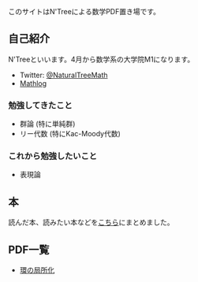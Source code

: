 このサイトはN'Treeによる数学PDF置き場です。

## 自己紹介

N'Treeといいます。4月から数学系の大学院M1になります。

- Twitter: [@NaturalTreeMath](https://twitter.com/NaturalTreeMath)
- [Mathlog](https://mathlog.info/users/2425/articles)

### 勉強してきたこと

- 群論 (特に単純群)
- リー代数 (特にKac-Moody代数)

### これから勉強したいこと

- 表現論

## 本

読んだ本、読みたい本などを[こちら](books.md)にまとめました。

## PDF一覧

- [環の局所化](pdf/localization.pdf)
